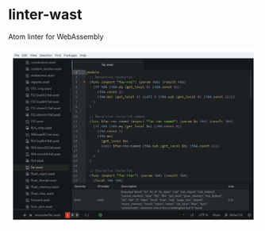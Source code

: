 # linter-wast

Atom linter for WebAssembly

![screenshot](https://raw.githubusercontent.com/drom/linter-wast/master/screenshot.gif?raw=true)
